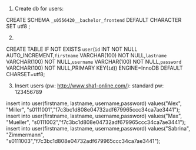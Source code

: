 1. Create db for users:

CREATE SCHEMA `_s0556420__bachelor_frontend` DEFAULT CHARACTER SET utf8 ;

2.
CREATE TABLE IF NOT EXISTS `user`(`id` INT NOT NULL AUTO_INCREMENT,`firstname` VARCHAR(100) NOT NULL,`lastname` VARCHAR(100) NOT NULL,`username` VARCHAR(100) NOT NULL,`password` VARCHAR(100) NOT NULL,PRIMARY KEY(`id`)) ENGINE=InnoDB DEFAULT CHARSET=utf8;

3. Insert users (pw: http://www.sha1-online.com/): 
standard pw: 123456789 

insert into user(firstname, lastname, username,password) values("Alex", "Miller", "s0111001","f7c3bc1d808e04732adf679965ccc34ca7ae3441");
insert into user(firstname, lastname, username,password) values("Max", "Mueller", "s0111002","f7c3bc1d808e04732adf679965ccc34ca7ae3441");
insert into user(firstname, lastname, username,password) values("Sabrina", "Zimmermann", "s0111003","f7c3bc1d808e04732adf679965ccc34ca7ae3441");